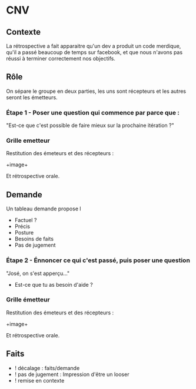 # CNV

## Contexte

La rétrospective a fait apparaitre qu'un dev a produit un code merdique, qu'il a passé beaucoup de temps sur facebook, et que nous n'avons pas réussi à terminer correctement nos objectifs.

## Rôle

On sépare le groupe en deux parties, les uns sont récepteurs et les autres seront les émetteurs.

### Étape 1 - Poser une question qui commence par parce que :

"Est-ce que c'est possible de faire mieux sur la prochaine itération ?"

### Grille emetteur 

Restitution des émeteurs et des récepteurs :

+image+

Et rétrospective orale.


## Demande 

Un tableau demande propose l
* Factuel ?
* Précis
* Posture
* Besoins de faits
* Pas de jugement

### Étape 2 - Énnoncer ce qui c'est passé, puis poser une question

"José, on s'est apperçu..."

- Est-ce que tu as besoin d'aide ?

### Grille émetteur 

Restitution des émeteurs et des récepteurs :

+image+

Et rétrospective orale.

## Faits

* ! décalage : faits/demande
* ! pas de jugement : Impression d'être un looser
* ! remise en contexte




